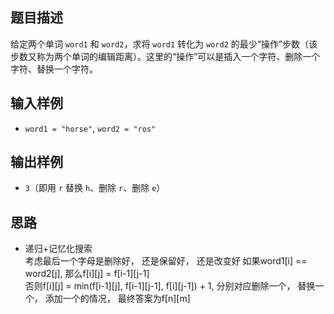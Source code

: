 ## 题目描述

给定两个单词 `word1` 和 `word2`，求将 `word1` 转化为 `word2` 的最少“操作”步数（该步数又称为两个单词的编辑距离）。这里的“操作”可以是插入一个字符、删除一个字符、替换一个字符。

## 输入样例

* `word1 = "horse"`, `word2 = "ros"`

## 输出样例

* `3`（即用 `r` 替换 `h`、删除 `r`、删除 `e`）

## 思路
* 递归+记忆化搜索  
  考虑最后一个字母是删除好， 还是保留好， 还是改变好
  如果word1[i] == word2[j], 那么f[i][j] = f[i-1][j-1]  
  否则f[i][j] = min(f[i-1][j], f[i-1][j-1], f[i][j-1]) + 1, 分别对应删除一个， 替换一个， 添加一个的情况， 最终答案为f[n][m]